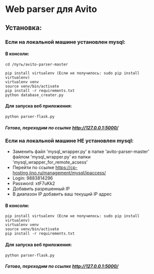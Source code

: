 # Web parser для Avito

## Установка:

### Если на локальной машине установлен mysql:
#### В консоли:
```
cd /путь/avito-parser-master
```
```
pip install virtualenv (Если не получилось: sudo pip install virtualenv)
virtualenv venv
source venv/bin/activate
pip install -r requirements.txt
python database_creater.py
```
#### Для запуска веб приложения:
```
python parser-flask.py
```

##### Готово, переходим по ссылке http://127.0.0.1:5000/



### Если на локальной машине НЕ установлен mysql:
- Заменить файл 'mysql_wrapper.py' в папке 'avito-parser-master' файлом 'mysql_wrapper.py' из папки 'mysql_wrapper_for_remote_acsess'
- Перейти по ссылке https://cp-hosting.jino.ru/management/mysql/ipaccess/
- Login: 9883814296    
- Password: xtF7uKk2
- Добавить разрешенный IP
- В диапазон IP добавить ваш текущий IP адрес
#### В консоли:
```
pip install virtualenv (Если не получилось: sudo pip install virtualenv)
virtualenv venv
source venv/bin/activate
pip install -r requirements.txt
```
#### Для запуска веб приложения:
```
python parser-flask.py
```

##### Готово, переходим по ссылке http://127.0.0.1:5000/